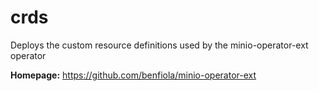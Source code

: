 # crds

Deploys the custom resource definitions used by the minio-operator-ext operator

**Homepage:** <https://github.com/benfiola/minio-operator-ext>

